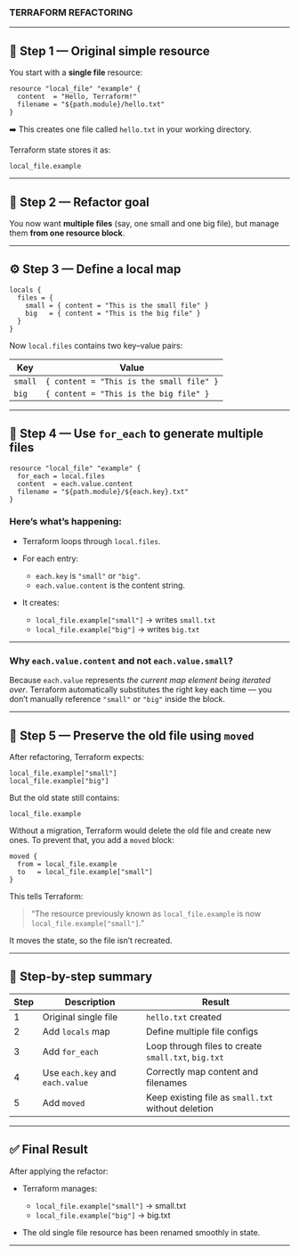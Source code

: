### TERRAFORM REFACTORING

---

## 🧩 Step 1 — Original simple resource

You start with a **single file** resource:

```hcl
resource "local_file" "example" {
  content  = "Hello, Terraform!"
  filename = "${path.module}/hello.txt"
}
```

➡️ This creates one file called `hello.txt` in your working directory.

Terraform state stores it as:

```
local_file.example
```

---

## 🧱 Step 2 — Refactor goal

You now want **multiple files** (say, one small and one big file),
but manage them **from one resource block**.

---

## ⚙️ Step 3 — Define a local map

```hcl
locals {
  files = {
    small = { content = "This is the small file" }
    big   = { content = "This is the big file" }
  }
}
```

Now `local.files` contains two key–value pairs:

| Key     | Value                                    |
| ------- | ---------------------------------------- |
| `small` | `{ content = "This is the small file" }` |
| `big`   | `{ content = "This is the big file" }`   |

---

## 🔁 Step 4 — Use `for_each` to generate multiple files

```hcl
resource "local_file" "example" {
  for_each = local.files
  content  = each.value.content
  filename = "${path.module}/${each.key}.txt"
}
```

### Here’s what’s happening:

* Terraform loops through `local.files`.
* For each entry:

  * `each.key` is `"small"` or `"big"`.
  * `each.value.content` is the content string.
* It creates:

  * `local_file.example["small"]` → writes `small.txt`
  * `local_file.example["big"]` → writes `big.txt`

---

### Why `each.value.content` and not `each.value.small`?

Because `each.value` represents *the current map element being iterated over*.
Terraform automatically substitutes the right key each time —
you don’t manually reference `"small"` or `"big"` inside the block.

---

## 🧭 Step 5 — Preserve the old file using `moved`

After refactoring, Terraform expects:

```
local_file.example["small"]
local_file.example["big"]
```

But the old state still contains:

```
local_file.example
```

Without a migration, Terraform would delete the old file and create new ones.
To prevent that, you add a `moved` block:

```hcl
moved {
  from = local_file.example
  to   = local_file.example["small"]
}
```

This tells Terraform:

> “The resource previously known as `local_file.example` is now `local_file.example["small"]`.”

It moves the state, so the file isn’t recreated.

---

## 🧾 Step-by-step summary

| Step | Description                     | Result                                              |
| ---- | ------------------------------- | --------------------------------------------------- |
| 1    | Original single file            | `hello.txt` created                                 |
| 2    | Add `locals` map                | Define multiple file configs                        |
| 3    | Add `for_each`                  | Loop through files to create `small.txt`, `big.txt` |
| 4    | Use `each.key` and `each.value` | Correctly map content and filenames                 |
| 5    | Add `moved`                     | Keep existing file as `small.txt` without deletion  |

---

## ✅ Final Result

After applying the refactor:

* Terraform manages:

  * `local_file.example["small"]` → small.txt
  * `local_file.example["big"]` → big.txt
* The old single file resource has been renamed smoothly in state.

---
